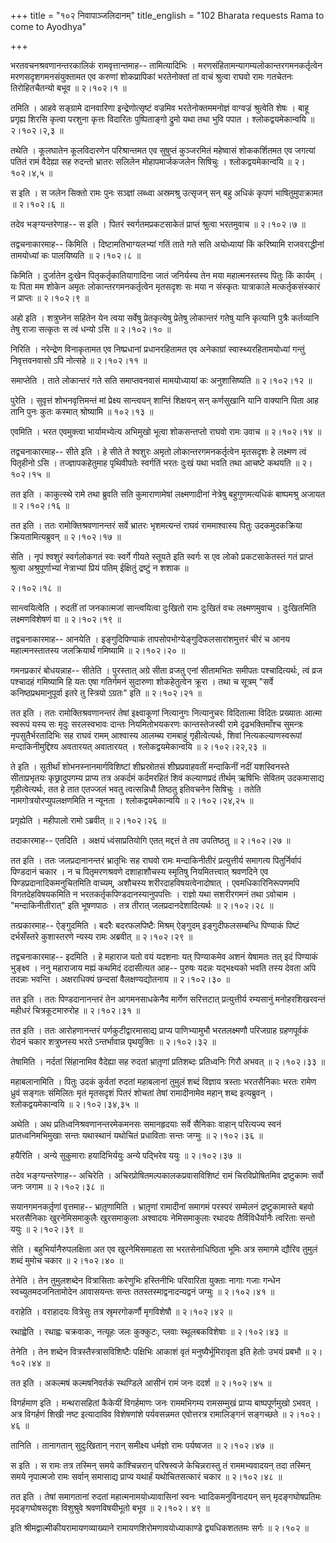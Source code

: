 +++
title = "१०२ निवापाञ्जलिदानम्"
title_english = "102 Bharata requests Rama to come to Ayodhya"

+++


भरतवचनश्रवणानन्तरकालिकं रामवृत्तान्तमाह-- तामित्यादिभिः ।
मरणसंहितामन्यागम्यलोकान्तरगमनकर्तृत्वेन मरणसदृशगमनसंयुक्तामत एव करुणां
शोकप्रापिकां भरतेनोक्तां तां वाचं श्रुत्वा राघवो रामः गतचेतनः
तिरोहितचैतन्यो बभूव  ॥  २।१०२।१  ॥   

  

तमिति । आहवे सङ्ग्रामे दानवारिणा इन्द्रेणोत्सृष्टं वज्रमिव
भरतेनोक्तममनोज्ञं वाग्वज्रं श्रुत्वेति शेषः । बाहू प्रगृह्य शिरसि कृत्वा
परशुना कृत्तः विदारितः पुष्पिताङ्गो द्रुमो यथा तथा भुवि पपात ।
श्लोकद्वयमेकान्वयि  ॥  २।१०२।२,३  ॥   

  

तथेति । कूलघातेन कूलविदारणेन परिश्रान्तमत एव सुषुप्तं कुञ्जरमितं
महेष्वासं शोककर्शितमत एव जगत्यां पतितं रामं वैदेह्या सह रुदन्तो भ्रातरः
सलिलेन मोहापमार्जकजलेन सिषिचुः । श्लोकद्वयमेकान्वयि  ॥  २।१०२।४,५  ॥   

  

स इति । स जलेन सिक्तो रामः पुनः सञ्ज्ञां लब्ध्वा अस्रमश्रु उत्सृजन् सन्
बहु अधिकं कृपणं भाषितुमुपाक्रामत  ॥  २।१०२।६  ॥   

  

तदेव भङ्ग्यन्तरेणाह-- स इति । पितरं स्वर्गतमप्रकटसाकेतं प्राप्तं
श्रुत्वा भरतमुवाच  ॥  २।१०२।७  ॥   

  

तद्वचनाकारमाह-- किमिति । दिष्टामतिभाग्यलभ्यां गतिं ताते गते सति
अयोध्यायां किं करिष्यामि राजवराद्धीनां तामयोध्यां कः पालयिष्यति  ॥ 
२।१०२।८  ॥   

  

किमिति । दुर्जातेन दुःखेन पितृकर्तृकातियागादिना जातं जनिर्यस्य तेन मया
महात्मनस्तस्य पितुः किं कार्यम् । यः पिता मम शोकेन अमृतः
लोकान्तरगमनकर्तृत्वेन मृतसदृशः सः मया न संस्कृतः यात्राकाले
मत्कर्तृकसंस्कारं न प्राप्तः  ॥  २।१०२।९  ॥   

  

अहो इति । शत्रुघ्नेन सहितेन येन त्वया सर्वेषु प्रेतकृत्येषु प्रेतेषु
लोकान्तरं गतेषु यानि कृत्यानि पुत्रैः कर्तव्यानि तेषु राजा सत्कृतः स
त्वं धन्यो ऽसि  ॥  २।१०२।१०  ॥   

  

निरिति । नरेन्द्रेण विनाकृतामत एव निष्प्रधानां प्रधानरहितामत एव
अनेकाग्रां स्वास्थ्यरहितामयोध्यां गन्तुं निवृत्तवनवासो ऽपि नोत्सहे  ॥ 
२।१०२।११  ॥   

  

समाप्तेति । ताते लोकान्तरं गते सति समाप्तवनवासं मामयोध्यायां कः
अनुशासिष्यति  ॥  २।१०२।१२  ॥   

  

पुरेति । सुवृत्तं शोभनवृत्तिमन्तं मां प्रेक्ष्य सान्त्वयन् शान्तिं
शिक्षयन् सन् कर्णसुखानि यानि वाक्यानि पिता आह तानि पुनः कुतः कस्मात्
श्रोष्यामि  ॥  १०२।१३  ॥   

  

एवमिति । भरत एवमुक्त्वा भार्यामभ्येत्य अभिमुखो भूत्वा शोकसन्तप्तो राघवो
रामः उवाच  ॥  २।१०२।१४  ॥   

  

तद्वचनाकारमाह-- सीते इति । हे सीते ते श्वशुरः अमृतो
लोकान्तरगमनकर्तृत्वेन मृतसदृशः हे लक्ष्मण त्वं पितृहीनो ऽसि ।
तज्ज्ञापकहेतुमाह पृथिवीपतेः स्वर्गतिं भरतः दुःखं यथा भवति तथा आचष्टे
कथयति  ॥  २।१०२।१५  ॥   

  

तत इति । काकुत्स्थे रामे तथा ब्रुवति सति कुमाराणामेषां लक्ष्मणादीनां
नेत्रेषु बहुगुणमत्यधिकं बाष्पमश्रु अजायत  ॥  २।१०२।१६  ॥   

  

तत इति । ततः रामोक्तिश्रवणानन्तरं सर्वे भ्रातरः भृशमत्यन्तं राघवं
राममाश्वास्य पितुः उदकमुदकक्रिया क्रियतामित्यब्रुवन्  ॥  २।१०२।१७  ॥   

  

सेति । नृपं श्वशुरं स्वर्गलोकगतं स्वः स्वर्गे गीयते स्तूयते इति स्वर्गः
स एव लोको प्रकटसाकेतस्तं गतं प्राप्तं श्रुत्वा अश्रुपूर्णाभ्यां
नेत्राभ्यां प्रियं पतिम् ईक्षितुं द्रष्टुं न शशाक  ॥   

२।१०२।१८  ॥   

सान्त्वयित्वेति । रुदतीं तां जनकात्मजां सान्त्वयित्वा दुःखितो रामः
दुःखितं वचः लक्ष्मणमुवाच । दुःखितमिति लक्ष्मणविशेषणं वा  ॥  २।१०२।१९  ॥   

  

तद्वचनाकारमाह-- आनयेति । इङ्गुदिपिण्याकं
तापसोपभोग्येङ्गुदिफलसारांशमुत्तरं चीरं च आनय महात्मनस्तातस्य
जलक्रियार्थं गमिष्यामि  ॥  २।१०२।२०  ॥   

  

गमनप्रकारं बोधयन्नाह-- सीतेति । पुरस्तात् अग्रे सीता व्रजतु एनां
सीतामभितः समीपतः पश्चादित्यर्थः, त्वं व्रज पश्चादहं गमिष्यामि हि यतः एषा
गतिर्गमनं सुदारुणा शोकहेतुत्वेन क्रूरा । तथा च सूत्रम् "सर्वे
कनिष्ठप्रथमानुपूर्वा इतरे तु स्त्रियो ऽग्रतः" इति  ॥  २।१०२।२१  ॥   

  

तत इति । ततः रामोक्तिश्रवणानन्तरं तेषां इक्ष्वाकूणां नित्यानुगः
नित्यानुचरः विदितात्मा विदितः प्रख्यातः आत्मा स्वरूपं यस्य सः मृदुः
सरलस्वभावः दान्तः नियमितोभयकरणः कान्तस्तेजस्वी रामे दृढभक्तिमाँश्च
सुमन्त्रः नृपसुतैर्भरतादिभिः सह राघवं रामम् आश्वास्य आलम्ब्य रामबाहुं
गृहीत्वेत्यर्थः, शिवां नित्यकल्याणस्वरूपां मन्दाकिनीमुद्दिश्य अवतारयत्
अवातारयत् । श्लोकद्वयमेकान्वयि  ॥  २।१०२।२२,२३  ॥   

  

ते इति । सुतीर्थां शोभनस्नानमार्गविशिष्टां शीघ्रस्रोतसं शीघ्रप्रवाहवतीं
मन्दाकिनीं नदीं यशस्विनस्ते सीताप्रभृतयः कृछ्रादुपगम्य प्राप्य तत्र
अकर्दमं कर्दमरहितं शिवं कल्याणप्रदं तीर्थम् ऋषिभिः सेवितम् उदकमासाद्य
गृहीत्वेत्यर्थः, तत हे तात एतज्जलं भवतु त्वत्सन्निधौ तिष्ठतु इतिवचनेन
सिषिचुः । ततेति नामगोत्रयोरप्युपलक्षणमिति न न्यूनता । श्लोकद्वयमेकान्वयि
 ॥  २।१०२।२४,२५  ॥   

  

प्रगृह्येति । महीपालो रामो ऽब्रवीत्  ॥  २।१०२।२६  ॥   

  

तदाकारमाह-- एतदिति । अक्षयं ध्वंसाप्रतियोगि एतत् मद्दत्तं ते तव
उपतिष्ठतु  ॥  २।१०२।२७  ॥   

  

तत इति । ततः जलप्रदानानन्तरं भ्रातृभिः सह राघवो रामः मन्दाकिनीतीरं
प्रत्युत्तीर्य समागत्य पितुर्निर्वापं पिण्डदानं चकार । न च पितृमरणश्रवणे
दशाहाशौचस्य स्मृतिषु नियमितत्त्वात् श्रवणदिने एव
पिण्डप्रदानादिकमनुचितमिति वाच्यम्, अशौचस्य शरीरदाहविषयत्वेनादोषात् ।
एवमधिकारिनिरूपणमपि विगतदेहविषयकमिति न भरतकर्तृकपिण्डदानस्यानुपपत्तिः ।
राज्ञो यथा सशरीरगमनं तथा ऽवोचाम । "मन्दाकिनीतीरात्" इति भूषणपाठः । तत्र
तीरात् जलप्रदानदेशादित्यर्थः  ॥  २।१०२।२८  ॥   

  

तत्प्रकारमाह-- ऐङ्गुदमिति । बदरैः बदरफलपिष्टैः मिश्रम् ऐङ्गुदम्
इङ्गुदीफलसम्बन्धि पिण्याकं पिष्टं दर्भसँस्तरे कुशास्तरणे न्यस्य रामः
अब्रवीत्  ॥  २।१०२।२९  ॥   

  

तद्वचनाकारमाह-- इदमिति । हे महाराज यतो वयं यदशनाः यत् पिण्याकमेव अशनं
येषामतः तत् इदं पिण्याकं भुङ्क्ष्व । ननु महाराजाय मह्यं कथमिदं ददासीत्यत
आह-- पुरुषः यदन्नः यद्भक्ष्यको भवति तस्य देवता अपि तदन्नाः भवन्ति ।
अक्षराधिक्यं छन्दसां वैलक्षण्यद्योतनाय  ॥  २।१०२।३०  ॥   

  

तत इति । ततः पिण्डदानानन्तरं तेन आगमनसाधकेनैव मार्गेण सरित्तटात्
प्रत्युत्तीर्य रम्यसानुं मनोहरशिखरवन्तं महीधरं चित्रकूटमारुरोह  ॥ 
२।१०२।३१  ॥   

  

तत इति । ततः आरोहणानन्तरं पर्णकुटीद्वारमासाद्य प्राप्य पाणिभ्यामुभौ
भरतलक्ष्मणौ परिजग्राह ग्रहणपूर्वकं रोदनं चकार शत्रुघ्नस्य भरते
ऽन्तर्भावान्न पृथयुक्तिः  ॥  २।१०२।३२  ॥   

  

तेषामिति । नर्दतां सिंहानामिव वैदेह्या सह रुदतां भ्रातृ़णां प्रतिशब्दः
प्रतिध्वनिः गिरौ अभवत्  ॥  २।१०२।३३  ॥   

  

महाबलानामिति । पितुः उदकं कुर्वतां रुदतां महाबलानां तुमुलं शब्दं विज्ञाय
त्रस्ताः भरतसैनिकाः भरतः रामेण ध्रुवं सङ्गतः संमिलितः मृतं मृतसदृशं
पितरं शोचतां तेषां रामादीनामेव महान् शब्द इत्यब्रुवन् ।
श्लोकद्वयमेकान्वयि  ॥  २।१०२।३४,३५  ॥   

  

अथेति । अथ प्रतिध्वनिश्रवणानन्तरमेकमनसः समानहृदयाः सर्वे सैनिकाः वाहान्
परित्यज्य स्वनं प्रातध्वनिमभिमुखाः सन्तः यथास्थानं यथोचितं प्रधाविताः
सन्तः जग्मुः  ॥  २।१०२।३६  ॥   

  

हयैरिति । अन्ये सुकुमाराः हयादिभिर्ययुः अन्ये पद्भिरेव ययुः  ॥  २।१०२।३७
 ॥   

  

तदेव भङ्ग्यन्तरेणाह-- अचिरेति । अचिरप्रोषितमल्पकालकप्रवासविशिष्टं रामं
चिरविप्रोषितमिव द्रष्टुकामः सर्वो जनः जगाम  ॥  २।१०२।३८  ॥   

  

सयानगमनकर्तृ़णां वृत्तमाह-- भ्रातृ़णामिति । भ्रातृ़णां रामादीनां समागमं
परस्परं सम्मेलनं द्रष्टुकामास्ते बहवो भरतसैनिकाः खुरनेमिसमाकुलैः
खुरसमाकुलाः अश्वादयः नेमिसमाकुलाः रथादयः तैर्विविधैर्यानैः त्वरिताः
सन्तो ययुः  ॥  २।१०२।३९  ॥   

  

सेति । बहुभिर्यानैरुपलक्षिता अत एव खुरनेमिसमाहता सा भरतसेनाधिष्ठिता
भूमिः अत्र समागमे द्यौरिव तुमुलं शब्दं मुमोच चकार  ॥  २।१०२।४०  ॥   

  

तेनेति । तेन तुमुलशब्देन वित्रासिताः करेणुभिः हस्तिनीभिः परिवारिता
युक्ताः नागाः गजाः गन्धेन स्वच्युतमदजनितामोदेन आवासयन्तः सन्तः
ततस्तस्माद्वनादन्यद्वनं जग्मुः  ॥  २।१०२।४१  ॥   

  

वराहेति । वराहादयः वित्रेसुः तत्र स्रृमरगोकर्णौ मृगविशेषौ  ॥  २।१०२।४२
 ॥   

  

रथाह्वेति । रथाह्वः चक्रवाकः, नत्यूहः जलः कुक्कुटः, प्लवाः
स्थूलबकविशेषाः  ॥  २।१०२।४३  ॥   

  

तेनेति । तेन शब्देन वित्रस्तैस्त्रासविशिष्टैः पक्षिभिः आकाशं वृतं
मनुष्यैर्भूमिरावृता इति हेतोः उभयं प्रबभौ  ॥  २।१०२।४४  ॥   

  

तत इति । अकल्मषं कल्मषनिवर्तकं स्थण्डिले आसीनं रामं जनः ददर्श  ॥ 
२।१०२।४५  ॥   

  

विगर्हमाण इति । मन्थरासहितां कैकेयीं विगर्हमाणः जनः राममभिगम्य
रामसम्मुखं प्राप्य बाष्पपूर्णमुखो ऽभवत् । अत्र विगर्हणं शिखी नष्ट
इत्यादाविव विशेषणांशे पर्यवसन्नमत एवोत्तरत्र रामालिङ्गनं सङ्गच्छते  ॥ 
२।१०२।४६  ॥   

  

तानिति । तानागतान् सुदुःखितान् नरान् समीक्ष्य धर्मज्ञो रामः पर्यष्वजत  ॥ 
२।१०२।४७  ॥   

  

स इति । स रामः तत्र तस्मिन् समये कांश्चिन्नरान् परिषस्वजे केचिन्नरास्तु
तं राममभ्यवादयन् तदा तस्मिन् समये नृपात्मजो रामः सर्वान् समासाद्य
प्राप्य यथार्हं यथोचितसत्कारं चकार  ॥  २।१०२।४८  ॥   

  

तत इति । तेषां समागतानां रुदतां महात्मनामयोध्यावासिनां स्वनः
भ्वादिकमनुविनादयन् सन् मृदङ्गघोषप्रतिमः मृदङ्गघोषसदृशः विशुश्रुवे
श्रवणविषयीभूतो बभूव  ॥  २।१०२। ४९  ॥   

  

इति श्रीमद्वाल्मीकीयरामायणव्याख्याने रामायणशिरोमणावयोध्याकाण्डे
द्व्यधिकशततमः सर्गः  ॥  २।१०२  ॥   

  

  


